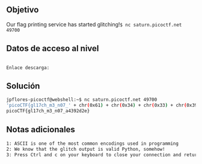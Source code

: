 ## Objetivo
Our flag printing service has started glitching!`$ nc saturn.picoctf.net 49700`
## Datos de acceso al nivel
```

Enlace descarga: 

```
## Solución

```bash
jpflores-picoctf@webshell:~$ nc saturn.picoctf.net 49700
'picoCTF{gl17ch_m3_n07_' + chr(0x61) + chr(0x34) + chr(0x33) + chr(0x39) + chr(0x32) + chr(0x64) + chr(0x32) + chr(0x65) + '}'
picoCTF{gl17ch_m3_n07_a4392d2e}
```
## Notas adicionales
```bash
1: ASCII is one of the most common encodings used in programming
2: We know that the glitch output is valid Python, somehow!
3: Press Ctrl and c on your keyboard to close your connection and return to the command prompt.

```